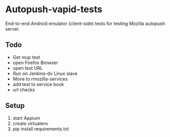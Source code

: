 Autopush-vapid-tests
====================

End-to-end Android emulator (client-side) tests for testing Mozilla autopush server.

Todo
----

* Get mup test
 * open Firefox Browser
 * open test URL
* Run on Jenkins-dv Linux slave
* Move to rmozilla-services
* add test to service book
* url checks
 
Setup
-----

1. start Appium
2. create virtualenv
3. pip install requirements.txt